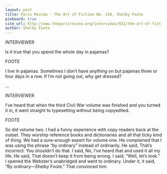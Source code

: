 ```yaml
---
layout: post
title: Paris Review - The Art of Fiction No. 158, Shelby Foote
pinboard: true
cite_url: http://www.theparisreview.org/interviews/931/the-art-of-fiction-no-158-shelby-foote
author: Shelby Foote
---
```

INTERVIEWER
  

  
Is it true that you spend the whole day in pajamas?  
  

  
FOOTE
  

  
I live in pajamas. Sometimes I don’t have anything on but pajamas three or four days in a row. If I’m not going out, why get dressed?  
  

  
...
  

  
INTERVIEWER
  

  
I’ve heard that when the third Civil War volume was finished and you turned it in, it went straight to typesetting without being copyedited.  
  

  
FOOTE
  

  
So did volume two. I had a funny experience with copy readers back at the outset. They worship reference books and dictionaries and all that ticky kind of thing. We had a sure-enough expert for volume one. He complained that I was using the phrase “by ordinary” instead of ordinarily. He said, That’s incorrect. You shouldn’t do that. I said, No, I’ve heard that and used it all my life. He said, That doesn’t keep it from being wrong. I said, “Well, let’s look.” I opened the Webster’s unabridged and went to ordinary. Under it, it said, “By ordinary—Shelby Foote.” That convinced him.    

